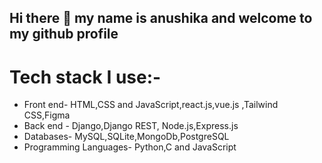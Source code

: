 ## Hi there 👋 my name is anushika and welcome to my github profile 
# Tech stack I use:-
- Front end- HTML,CSS and JavaScript,react.js,vue.js ,Tailwind CSS,Figma 
- Back end - Django,Django REST, Node.js,Express.js
- Databases- MySQL,SQLite,MongoDb,PostgreSQL
- Programming Languages- Python,C and JavaScript
